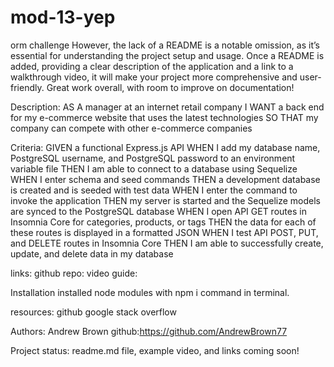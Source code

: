 # mod-13-yep
orm challenge 
 However, the lack of a README is a notable omission, as it’s essential for understanding the project setup and usage. Once a README is added, providing a clear description of the application and a link to a walkthrough video, it will make your project more comprehensive and user-friendly. Great work overall, with room to improve on documentation!

Description:
AS A manager at an internet retail company
I WANT a back end for my e-commerce website that uses the latest technologies
SO THAT my company can compete with other e-commerce companies

Criteria:
GIVEN a functional Express.js API
WHEN I add my database name, PostgreSQL username, and PostgreSQL password to an environment variable file
THEN I am able to connect to a database using Sequelize
WHEN I enter schema and seed commands
THEN a development database is created and is seeded with test data
WHEN I enter the command to invoke the application
THEN my server is started and the Sequelize models are synced to the PostgreSQL database
WHEN I open API GET routes in Insomnia Core for categories, products, or tags
THEN the data for each of these routes is displayed in a formatted JSON
WHEN I test API POST, PUT, and DELETE routes in Insomnia Core
THEN I am able to successfully create, update, and delete data in my database

links:
github repo:
video guide:


Installation
installed node modules with npm i command in terminal.

resources:
github
google
stack overflow

Authors: Andrew Brown 
github:https://github.com/AndrewBrown77

Project status: 
readme.md file, example video, and links coming soon!
